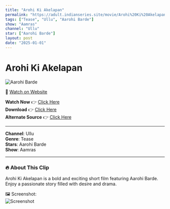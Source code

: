```yaml
---
title: "Arohi Ki Akelapan"
permalink: "https://adult.indianseries.site/movie/Arohi%20Ki%20Akelapan"
tags: ["Tease", "Ullu", "Aarohi Barde"]
show: "Aamras"
channel: "Ullu"
star: ["Aarohi Barde"]
layout: post
date: "2025-01-01"
---
```


# Arohi Ki Akelapan

![Aarohi Barde](https://shorts.desisins.com/wp-content/uploads/2024/05/Arohi-Barde-Aamras-DesiSins.com_.jpg)

🔗 [Watch on Website](https://adult.indianseries.site/movie/Arohi%20Ki%20Akelapan)

**Watch Now** 👉 [Click Here](https://adult.indianseries.site/movie/Arohi%20Ki%20Akelapan)  
**Download** 👉 [Click Here](https://adult.indianseries.site/movie/Arohi%20Ki%20Akelapan)  
**Alternate Source** 👉 [Click Here](https://adult.indianseries.site/movie/Arohi%20Ki%20Akelapan)

---

**Channel**: Ullu  
**Genre**: Tease  
**Stars**: Aarohi Barde  
**Show**: Aamras

---

### 🔥 About This Clip

Arohi Ki Akelapan is a bold and exciting short film featuring Aarohi Barde. Enjoy a passionate story filled with desire and drama.
 
🖼️ Screenshot:  
![Screenshot](https://shorts.desisins.com/wp-content/uploads/2024/05/Arohi-Barde-Aamras-DesiSins.com_.jpg)
